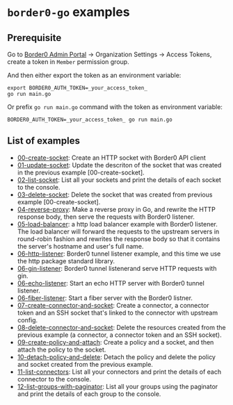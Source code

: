 # `border0-go` examples

## Prerequisite

Go to [Border0 Admin Portal](https://portal.border0.com) -> Organization Settings -> Access Tokens, create a token in `Member` permission group.

And then either export the token as an environment variable:

```shell
export BORDER0_AUTH_TOKEN=_your_access_token_
go run main.go
```

Or prefix `go run main.go` command with the token as environment variable:

```shell
BORDER0_AUTH_TOKEN=_your_access_token_ go run main.go
```

## List of examples

- [00-create-socket](./00-create-socket): Create an HTTP socket with Border0 API client
- [01-update-socket](./01-update-socket): Update the descriton of the socket that was created in the previous example [00-create-socket].
- [02-list-socket](./02-list-socket): List all your sockets and print the details of each socket to the console.
- [03-delete-socket](./03-delete-socket): Delete the socket that was created from previous example [00-create-socket].
- [04-reverse-proxy](./04-reverse-proxy): Make a reverse proxy in Go, and rewrite the HTTP response body, then serve the requests with Border0 listener.
- [05-load-balancer](./05-load-balancer): a http load balancer example with Border0 listener. The load balancer will forward the requests to the upstream servers in round-robin fashion and rewrites the response body so that it contains the server's hostname and user's full name.
- [06-http-listener](./06-http-listener): Border0 tunnel listener example, and this time we use the http package standard library.
- [06-gin-listener](./06-gin-listener): Border0 tunnel listenerand serve HTTP requests with gin.
- [06-echo-listener](./06-echo-listener): Start an echo HTTP server with Border0 tunnel listener.
- [06-fiber-listener](./06-fiber-listener): Start a fiber server with the Border0 listner.
- [07-create-connector-and-socket](./07-create-connector-and-socket): Create a connector, a connector token and an SSH socket that's linked to the connector with upstream config.
- [08-delete-connector-and-socket](./08-delete-connector-and-socket): Delete the resources created from the previous example (a connector, a connector token and an SSH socket).
- [09-create-policy-and-attach](./09-create-policy-and-attach): Create a policy and a socket, and then attach the policy to the socket.
- [10-detach-policy-and-delete](./10-detach-policy-and-delete): Detach the policy and delete the policy and socket created from the previous example.
- [11-list-connectors](./11-list-connectors): List all your connectors and print the details of each connector to the console.
- [12-list-groups-with-paginator](./12-list-groups-with-paginator): List all your groups using the paginator and print the details of each group to the console.

